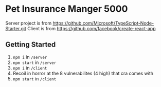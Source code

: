 # Pet Insurance Manger 5000

Server project is from https://github.com/Microsoft/TypeScript-Node-Starter.git
Client is from https://github.com/facebook/create-react-app

## Getting Started

1. `npm i` in `/server`
2. `npm start` in `/server`
3. `npm i` in `/client`
4. Recoil in horror at the 8 vulnerabilites (4 high) that cra comes with
5. `npm start` in `/client`
